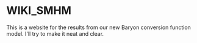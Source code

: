 # WIKI_SMHM
This is a website for the results from our new Baryon conversion function model.
I'll try to make it neat and clear.
